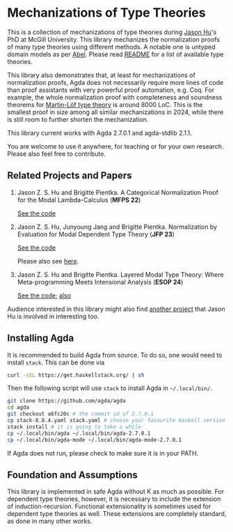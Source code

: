 # Mechanizations of Type Theories

This is a collection of mechanizations of type theories during [Jason
Hu](https://hustmphrrr.github.io/)'s PhD at McGill University. This library mechanizes
the normalization proofs of many type theories using different methods. A notable one
is untyped domain models as per [Abel](https://www.cse.chalmers.se/~abela/habil.pdf). 
Please read [README](README.html) for a list of available type theories. 

This library also demonstrates that, at least for mechanizations of normalization
proofs, Agda does not necessarily require more lines of code than proof assistants
with very powerful proof automation, e.g. Coq. For example, the whole normalization
proof with completeness and soundness theorems for [Martin-Löf type theory](MLTT.README.html) is around
8000 LoC. This is the smallest proof in size among all similar mechanizations in 2024, while
there is still room to further shorten the mechanization.

This library current works with Agda 2.7.0.1 and agda-stdlib 2.1.1. 

You are welcome to use it anywhere, for teaching or for your own research. Please also
feel free to contribute. 

## Related Projects and Papers

1. Jason Z. S. Hu and Brigitte Pientka. A Categorical Normalization Proof for the
   Modal Lambda-Calculus (**MFPS 22**)
   
   [See the code](https://hustmphrrr.github.io/mech-type-theories/Unbox.README.html)

1. Jason Z. S. Hu, Junyoung Jang and Brigitte Pientka. Normalization by Evaluation for Modal Dependent Type Theory (**JFP 23**)
   
   [See the code](https://hustmphrrr.github.io/mech-type-theories/Mint.README.html)

   Please also see [here](https://hustmphrrr.github.io/Kripke-style/). 

1. Jason Z. S. Hu and Brigitte Pientka. Layered Modal Type Theory: Where
   Meta-programming Meets Intensional Analysis (**ESOP 24**)

   [See the code](https://hustmphrrr.github.io/mech-type-theories/Layered.README.html); [also](https://hustmphrrr.github.io/mech-type-theories/CLayered.README.html)

Audience interested in this library might also find [another
project](https://github.com/Beluga-lang/McTT) that Jason Hu is involved in interesting
too.

## Installing Agda

It is recommended to build Agda from source. To do so, one would need to install
`stack`. This can be done via

``` bash
curl -sSL https://get.haskellstack.org/ | sh
```

Then the following script will use `stack` to install Agda in `~/.local/bin/`.

``` bash
git clone https://github.com/agda/agda
cd agda
git checkout a6fc20c # the commit id of 2.7.0.1
cp stack-8.8.4.yaml stack.yaml # choose your favourite Haskell version
stack install # it is going to take a while
cp ~/.local/bin/agda ~/.local/bin/agda-2.7.0.1
cp ~/.local/bin/agda-mode ~/.local/bin/agda-mode-2.7.0.1
```

If Agda does not run, please check to make sure it is in your PATH.

## Foundation and Assumptions

This library is implemented in safe Agda without K as much as possible. For dependent
type theories, however, it is necessary to include the extension of
induction-recursion. Functional extensionality is sometimes used for dependent type
theories as well. These extensions are completely standard, as done in many other
works. 
